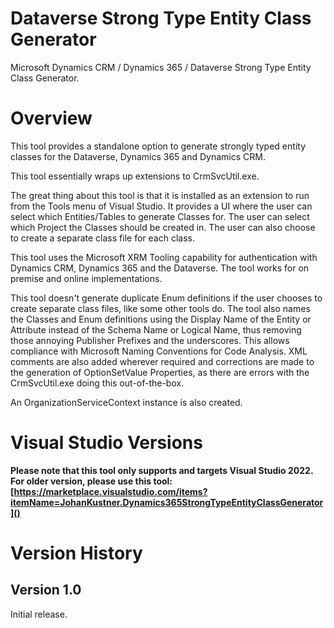 # Dataverse Strong Type Entity Class Generator

Microsoft Dynamics CRM / Dynamics 365 / Dataverse Strong Type Entity Class Generator.

# Overview

This tool provides a standalone option to generate strongly typed entity classes for the Dataverse, Dynamics 365 and Dynamics CRM.

This tool essentially wraps up extensions to CrmSvcUtil.exe.

The great thing about this tool is that it is installed as an extension to run from the Tools menu of Visual Studio. It provides a UI where the user can select which Entities/Tables to generate Classes for. The user can select which Project the Classes should be created in. The user can also choose to create a separate class file for each class.

This tool uses the Microsoft XRM Tooling capability for authentication with Dynamics CRM, Dynamics 365 and the Dataverse. The tool works for on premise and online implementations.

This tool doesn't generate duplicate Enum definitions if the user chooses to create separate class files, like some other tools do. The tool also names the Classes and Enum definitions using the Display Name of the Entity or Attribute instead of the Schema Name or Logical Name, thus removing those annoying Publisher Prefixes and the underscores. This allows compliance with Microsoft Naming Conventions for Code Analysis. XML comments are also added wherever required and corrections are made to the generation of OptionSetValue Properties, as there are errors with the CrmSvcUtil.exe doing this out-of-the-box.

An OrganizationServiceContext instance is also created.

# Visual Studio Versions

**Please note that this tool only supports and targets Visual Studio 2022. For older version, please use this tool: [https://marketplace.visualstudio.com/items?itemName=JohanKustner.Dynamics365StrongTypeEntityClassGenerator]()**

# Version History

## Version 1.0

Initial release.
